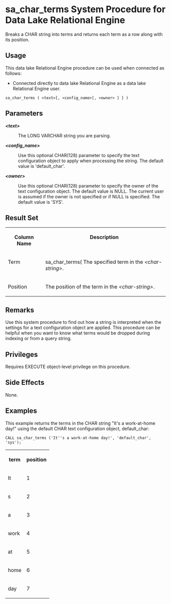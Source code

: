 <!-- loio81741e316ce21014a988e4845b1f1a41 -->

# sa\_char\_terms System Procedure for Data Lake Relational Engine

Breaks a CHAR string into terms and returns each term as a row along with its position.



<a name="loio81741e316ce21014a988e4845b1f1a41__section_umy_gqn_14b"/>

## Usage

This data lake Relational Engine procedure can be used when connected as follows:

-   Connected directly to data lake Relational Engine as a data lake Relational Engine user.



```
sa_char_terms ( <text>[, <config_name>[, <owner> ] ] )
```



## Parameters


<dl>
<dt><b>

*<text\>* 

</b></dt>
<dd>

The LONG VARCHAR string you are parsing.



</dd><dt><b>

*<config\_name\>* 

</b></dt>
<dd>

Use this optional CHAR\(128\) parameter to specify the text configuration object to apply when processing the string. The default value is 'default\_char'.



</dd><dt><b>

*<owner\>* 

</b></dt>
<dd>

Use this optional CHAR\(128\) parameter to specify the owner of the text configuration object. The default value is NULL. The current user is assumed if the owner is not specified or if NULL is specified. The default value is 'SYS'.



</dd>
</dl>



<a name="loio81741e316ce21014a988e4845b1f1a41__section_j2p_3w5_xyb"/>

## Result Set


<table>
<tr>
<th valign="top">

Column Name

</th>
<th valign="top">

Description

</th>
</tr>
<tr>
<td valign="top">

Term

</td>
<td valign="top">

sa\_char\_terms\( The specified term in the *<char-string\>*.

</td>
</tr>
<tr>
<td valign="top">

Position

</td>
<td valign="top">

The position of the term in the *<char-string\>*.

</td>
</tr>
</table>



## Remarks

Use this system procedure to find out how a string is interpreted when the settings for a text configuration object are applied. This procedure can be helpful when you want to know what terms would be dropped during indexing or from a query string.



<a name="loio81741e316ce21014a988e4845b1f1a41__section_u51_bkf_3jb"/>

## Privileges

Requires EXECUTE object-level privilege on this procedure.



## Side Effects

None.



<a name="loio81741e316ce21014a988e4845b1f1a41__section_sdp_jnf_zyb"/>

## Examples

This example returns the terms in the CHAR string "It's a work-at-home day!" using the default CHAR text configuration object, default\_char:

```
CALL sa_char_terms ('It''s a work-at-home day!', 'default_char', 'sys');
```


<table>
<tr>
<th valign="top">

term

</th>
<th valign="top">

position

</th>
</tr>
<tr>
<td valign="top">

It

</td>
<td valign="top">

1

</td>
</tr>
<tr>
<td valign="top">

s

</td>
<td valign="top">

2

</td>
</tr>
<tr>
<td valign="top">

a

</td>
<td valign="top">

3

</td>
</tr>
<tr>
<td valign="top">

work

</td>
<td valign="top">

4

</td>
</tr>
<tr>
<td valign="top">

at

</td>
<td valign="top">

5

</td>
</tr>
<tr>
<td valign="top">

home

</td>
<td valign="top">

6

</td>
</tr>
<tr>
<td valign="top">

day

</td>
<td valign="top">

7

</td>
</tr>
</table>

